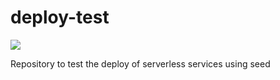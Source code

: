 # deploy-test
![](https://github.com/sergioflores-j/deploy-test/workflows/.github/workflows/main.yml/badge.svg)

Repository to test the deploy of serverless services using seed
